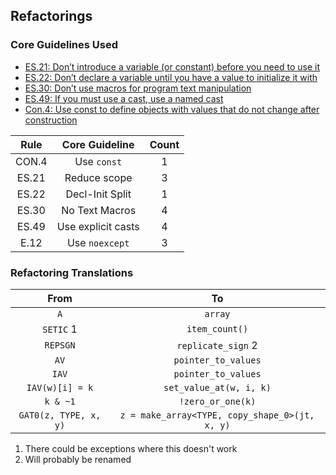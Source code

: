 ## Refactorings

### Core Guidelines Used
* [ES.21: Don’t introduce a variable (or constant) before you need to use it](https://isocpp.github.io/CppCoreGuidelines/CppCoreGuidelines.html#es21-dont-introduce-a-variable-or-constant-before-you-need-to-use-it)
* [ES.22: Don’t declare a variable until you have a value to initialize it with](https://isocpp.github.io/CppCoreGuidelines/CppCoreGuidelines#es22-dont-declare-a-variable-until-you-have-a-value-to-initialize-it-with)
* [ES.30: Don’t use macros for program text manipulation](https://isocpp.github.io/CppCoreGuidelines/CppCoreGuidelines#es30-dont-use-macros-for-program-text-manipulation)
* [ES.49: If you must use a cast, use a named cast](https://isocpp.github.io/CppCoreGuidelines/CppCoreGuidelines#es49-if-you-must-use-a-cast-use-a-named-cast)
* [Con.4: Use const to define objects with values that do not change after construction](https://isocpp.github.io/CppCoreGuidelines/CppCoreGuidelines#con4-use-const-to-define-objects-with-values-that-do-not-change-after-construction)

| Rule  |   Core Guideline   | Count |
| :---: | :----------------: | :---: |
| CON.4 |    Use `const`     |   1   |
| ES.21 |    Reduce scope    |   3   |
| ES.22 |  Decl-Init Split   |   1   |
| ES.30 |   No Text Macros   |   4   |
| ES.49 | Use explicit casts |   4   |
| E.12  |   Use `noexcept`   |   3   |

### Refactoring Translations

|         From          |                       To                       |
| :-------------------: | :--------------------------------------------: |
|          `A`          |                    `array`                     |
|       `SETIC` 1       |                 `item_count()`                 |
|       `REPSGN`        |               `replicate_sign` 2               |
|         `AV`          |              `pointer_to_values`               |
|         `IAV`         |              `pointer_to_values`               |
|    `IAV(w)[i] = k`    |            `set_value_at(w, i, k)`             |
|       `k & ~1`        |               `!zero_or_one(k)`                |
| `GAT0(z, TYPE, x, y)` | `z = make_array<TYPE, copy_shape_0>(jt, x, y)` |

1. There could be exceptions where this doesn't work
2. Will probably be renamed
